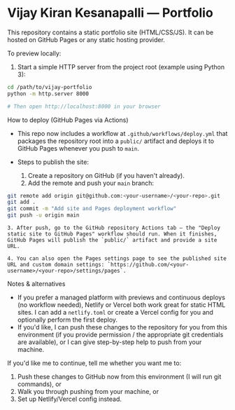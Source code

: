 # Vijay Kiran Kesanapalli — Portfolio

This repository contains a static portfolio site (HTML/CSS/JS). It can be hosted on GitHub Pages or any static hosting provider.

To preview locally:

1. Start a simple HTTP server from the project root (example using Python 3):

```bash
cd /path/to/vijay-portfolio
python -m http.server 8000

# Then open http://localhost:8000 in your browser
```

How to deploy (GitHub Pages via Actions)

- This repo now includes a workflow at `.github/workflows/deploy.yml` that packages the repository root into a `public/` artifact and deploys it to GitHub Pages whenever you push to `main`.
- Steps to publish the site:

	1. Create a repository on GitHub (if you haven't already).
	2. Add the remote and push your `main` branch:

```bash
git remote add origin git@github.com:<your-username>/<your-repo>.git
git add .
git commit -m "Add site and Pages deployment workflow"
git push -u origin main
```

	3. After push, go to the GitHub repository Actions tab — the "Deploy static site to GitHub Pages" workflow should run. When it finishes, GitHub Pages will publish the `public/` artifact and provide a site URL.

	4. You can also open the Pages settings page to see the published site URL and custom domain settings: `https://github.com/<your-username>/<your-repo>/settings/pages`.

Notes & alternatives

- If you prefer a managed platform with previews and continuous deploys (no workflow needed), Netlify or Vercel both work great for static HTML sites. I can add a `netlify.toml` or create a Vercel config for you and optionally perform the first deploy.
- If you'd like, I can push these changes to the repository for you from this environment (if you provide permission / the appropriate git credentials are available), or I can give step-by-step help to push from your machine.

If you'd like me to continue, tell me whether you want me to:

1. Push these changes to GitHub now from this environment (I will run git commands), or
2. Walk you through pushing from your machine, or
3. Set up Netlify/Vercel config instead.

